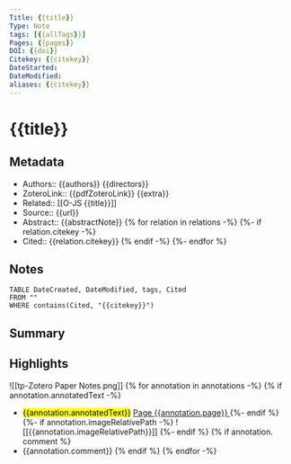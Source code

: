 ```yaml
---
Title: {{title}}
Type: Note
tags: [{{allTags}}] 
Pages: {{pages}}
DOI: {{doi}}
Citekey: {{citekey}}
DateStarted: 
DateModified: 
aliases: {{citekey}}
---
```

# {{title}}
## Metadata
- Authors:: {{authors}} {{directors}}
- ZoteroLink:: {{pdfZoteroLink}}
{{extra}}
- Related:: [[O-JS {{title}}]]
- Source:: {{url}}
- Abstract:: {{abstractNote}}
{% for relation in relations -%}
{%- if relation.citekey -%}
- Cited:: {{relation.citekey}}
{% endif -%}
{%- endfor %}
## Notes
```dataview
TABLE DateCreated, DateModified, tags, Cited
FROM ""
WHERE contains(Cited, "{{citekey}}")
```
## Summary

## Highlights
![[tp-Zotero Paper Notes.png]]
{% for annotation in annotations -%}
	{% if annotation.annotatedText  -%}
- <mark class="hltr-{{annotation.colorCategory|lower}} "> {{annotation.annotatedText}}</mark> [Page {{annotation.page}} ]( zotero://open-pdf/library/items/{{annotation.attachment.itemKey}}?page={{annotation.page}}&annotation={{annotation.id}})
	{%- endif %}
	{%- if annotation.imageRelativePath -%}
	![[{{annotation.imageRelativePath}}]]
	{%- endif %}
{% if annotation. comment %}
- {{annotation.comment}}
{% endif %}
{% endfor -%}